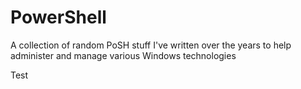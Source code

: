 # PowerShell
A collection of random PoSH stuff I've written over the years to help administer and manage various Windows technologies

Test